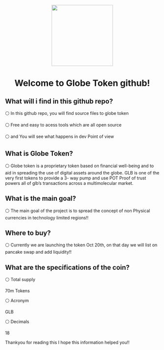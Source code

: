 <p align="center">
  <img width="200" src="https://github.com/Treyyyy0338/Globe-Token-Source-Files/blob/main/Images/Untitled44_20211016140431.png">
</p>

<h1 align="center">Welcome to Globe Token github!</h1>



What will i find in this github repo?
---------------------------------
⚪ In this github repo, you will find source files to globe token

⚪ Free and easy to acess tools which are all open source

⚪ and You will see what happens in dev Point of view
 

 
 
 What is Globe Token?
---------------------------------

⚪ Globe token is a proprietary token based on financial well-being and to aid in spreading 
the use of digital assets around the globe. GLB is one of the very first tokens to provide a 3-
way pump and use POT Proof of trust powers all of glb’s transactions across a 
multimolecular market.
 
 
 
 
 What is the main goal?
---------------------------------

⚪ The main goal of the project is to spread the concept of non Physical currencies in technology limited regions!!


Where to buy? 
---------------------------------

⚪ Currently we are launching the token Oct 20th, on that day we will list on pancake swap and add liquidity!!



What are the specifications of the coin?
---------------------------------

⚪ Total supply 
   
70m Tokens



⚪ Acronym 

GLB 




⚪ Decimals

 18



Thankyou for reading this  I hope this information helped you!!



